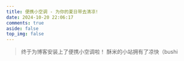 ```yaml
---
title: 便携小空调 - 为你的夏日带去清凉!
date: 2024-10-20 22:06:17
comments: true
aside: false
top_img: false
---
```


> 终于为博客安装上了便携小空调啦！
> 酥米的小站拥有了凉快（bushi

<style>
.copyright-box a {
  border-bottom: none !important;
  padding: 0 !important;
}
</style>

<div id="air-conditioner-vue"></div>
<script defer data-pjax src='https://npm.elemecdn.com/anzhiyu-air-conditioner@1.0.1/index.3f125bc6.js'></script>
